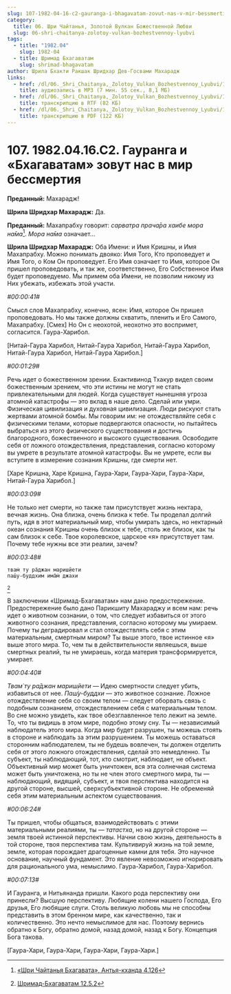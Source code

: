 ```yaml
---
slug: 107-1982-04-16-c2-gauranga-i-bhagavatam-zovut-nas-v-mir-bessmertiya
category:
  title: 06. Шри Чайтанья, Золотой Вулкан Божественной Любви
  slug: 06-shri-chaitanya-zolotoy-vulkan-bozhestvennoy-lyubvi
tags:
  - title: "1982.04"
    slug: 1982-04
  - title: Шримад Бхагаватам
    slug: shrimad-bhagavatam
author: Шрила Бхакти Ракшак Шридхар Дев-Госвами Махарадж
links:
  - href: /dl/06._Shri_Chaitanya,_Zolotoy_Vulkan_Bozhestvennoy_Lyubvi/107_1982.04.16.C2_SridharMj_Gauranga_i_Bhagavatam_zovut_nas_v_mir_bessmertija.mp3
    title: аудиозапись в MP3 (7 мин. 55 сек., 8,1 МБ)
  - href: /dl/06._Shri_Chaitanya,_Zolotoy_Vulkan_Bozhestvennoy_Lyubvi/107_1982.04.16.C2_SridharMj_Gauranga_i_Bhagavatam_zovut_nas_v_mir_bessmertija.rtf
    title: транскрипцию в RTF (82 КБ)
  - href: /dl/06._Shri_Chaitanya,_Zolotoy_Vulkan_Bozhestvennoy_Lyubvi/107_1982.04.16.C2_SridharMj_Gauranga_i_Bhagavatam_zovut_nas_v_mir_bessmertija.pdf
    title: транскрипцию в PDF (122 КБ)
---
```


# 107. 1982.04.16.C2. Гауранга и «Бхагаватам» зовут нас в мир бессмертия

**Преданный:** Махарадж!

**Шрила Шридхар Махарадж:** Да.

**Преданный:** Махапрабху говорит: *сарватра прача̄ра хаибе мора на̄ма*[^_ftn1]. *Мора на̄ма* означает…

**Шрила Шридхар Махарадж:** Оба Имени: и Имя Кришны, и Имя Махапрабху. Можно понимать двояко: Имя Того, Кто проповедует и Имя Того, о Ком Он проповедует. Его Имя означает то Имя, которое Он пришел проповедовать, и так же, соответственно, Его Собственное Имя будет проповедуемо. Мы примем оба Имени, не позволим никому из Них убежать, избежать этой участи.

*#00:00:41#*

Смысл слов Махапрабху, конечно, ясен: Имя, которое Он пришел проповедовать. Но мы также должны схватить, пленить и Его Самого, Махапрабху. [Смех] Но Он с неохотой, неохотно это воспримет, согласится. Гаура-Харибол.

[Нитай-Гаура Харибол, Нитай-Гаура Харибол, Нитай-Гаура Харибол, Нитай-Гаура Харибол, Нитай-Гаура Харибол.]

*#00:01:29#*

Речь идет о божественном зрении. Бхактивинод Тхакур видел своим божественным зрением, что эти истины не могут не стать привлекательными для людей. Когда существует нынешняя угроза атомной катастрофы — это вклад в наше дело. Сделай или умри. Физическая цивилизация и духовная цивилизация. Люди рискуют стать жертвами атомной бомбы. Мы говорим им: не отождествляйте себя с физическими телами, которые подвергаются опасности, но пытайтесь выбраться из этого физического существования и достичь благородного, божественного и высокого существования. Освободите себя от ложного отождествления, представления, согласно которому вы умрете в результате атомной катастрофы. Вы не умрете, если вы вступите в измерение сознания Кришны, где смерти нет.

[Харе Кришна, Харе Кришна, Гаура-Хари, Гаура-Хари, Гаура-Хари, Нитай-Гаура Харибол.]

*#00:03:09#*

Не только нет смерти, но также там присутствует жизнь нектара, вечная жизнь. Она близка, очень близка к тебе. Ты проделал долгий путь, идя в этот материальный мир, чтобы умирать здесь, но нектарный океан сознания Кришны очень близок к тебе, столь же близок, как ты сам близок к себе. Твое королевское, царское «я» присутствует там. Почему тебе нужны все эти реалии, зачем?

*#00:03:48#*

    твам̇ ту ра̄джан мариш̣йети
    паш́у-буддхим има̄м̇ джахи
[^_ftn2]

В заключении «Шримад-Бхагаватам» нам дано предостережение. Предостережение было дано Парикшиту Махараджу и всем нам: речь идет о животном сознании, о том, что следует избавиться от этого животного сознания, представления, согласно которому мы умираем. Почему ты деградировал и стал отождествлять себя с этим материальным, смертным миром? Ты выше этого, твое истинное «я» выше этого мира. То, чем ты в действительности являешься, выше смертных реалий, ты не умираешь, когда материя трансформируется, умирает.

*#00:04:40#*

*Твам̇ ту ра̄джан мариш̣йети* — Идею смертности следует убить, избавиться от нее. *Паш́у-буддхи* — это животное сознание. Ложное отождествление себя со своим телом — следует оборвать связь с подобным сознанием, отождествлением себя с материальным телом. Во сне можно увидеть, как твое обезглавленное тело лежит на земле. То, что ты видишь в этом мире, подобно этому сну. Ты — независимый наблюдатель этого мира. Когда мир будет разрушен, ты можешь стоять в стороне и наблюдать за этим разрушением. Ты можешь оставаться сторонним наблюдателем, ты не будешь вовлечен, ты должен отделить себя от этого ложного отождествления, сделай это немедленно. Ты субъект, ты наблюдающий, тот, кто смотрит, наблюдает, не объект. Объективный мир может быть уничтожен, вся эта солнечная система может быть уничтожена, но ты не член этого смертного мира, ты — наблюдающий, видящий, субъект, и твоя перспектива находится на другой стороне, высшей, сверхсубъективной стороне. Не обременяй себя этим материальным аспектом существования.

*#00:06:24#*

Ты пришел, чтобы общаться, взаимодействовать с этими материальными реалиями, ты — *татастха*, но на другой стороне — земля твоей истинной перспективы. Начни свою жизнь, деятельность в той стороне, твоя перспектива там. Культивируй жизнь на той земле, земле, которая порождает драгоценные камни для тебя. Это научное основание, научный фундамент. Это явление невозможно игнорировать для рационального ума, немыслимо. Гаура-Харибол, Гаура-Харибол.

*#00:07:13#*

И Гауранга, и Нитьянанда пришли. Какого рода перспективу они принесли? Высшую перспективу. Любящие колени нашего Господа, Его друзья, Его любящие слуги. Столь великую любовь мы не способны представить в этом бренном мире, как качественно, так и количественно. Это нечто немыслимое для нас. Поэтому вернись обратно к Богу, обратно домой, назад домой, назад к Богу. Концепция Бога такова.

[Гаура-Хари, Гаура-Хари, Гаура-Хари, Гаура-Хари.]



[^_ftn1]: [«Шри Чайтанья Бхагавата», Антья-кханда 4.126](../notes/shri-chajtanya-bhagavata-antya-khanda/shri-chajtanya-bhagavata-antya-khanda-4-126.md)

[^_ftn2]: [Шримад-Бхагаватам 12.5.2](../notes/shrimad-bhagavatam/shrimad-bhagavatam-12-5-2.md)
